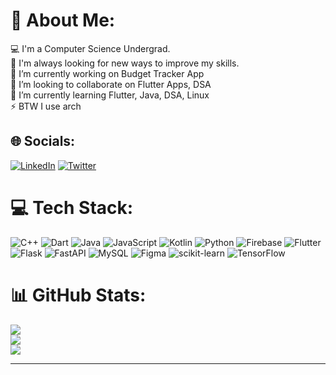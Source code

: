 # 💫 About Me:
💻 I'm a Computer Science Undergrad. <br>🌿 I'm always looking for new ways to improve my skills. <br>🔭 I’m currently working on Budget Tracker App<br>👯 I’m looking to collaborate on Flutter Apps, DSA<br>🌱 I’m currently learning Flutter, Java, DSA, Linux<br>⚡ BTW I use arch


## 🌐 Socials:
[![LinkedIn](https://img.shields.io/badge/LinkedIn-%230077B5.svg?logo=linkedin&logoColor=white)](https://linkedin.com/in/https://www.linkedin.com/in/keyur-gandhi-7277341ab/) [![Twitter](https://img.shields.io/badge/Twitter-%231DA1F2.svg?logo=Twitter&logoColor=white)](https://twitter.com/Keyur50832359) 

# 💻 Tech Stack:
![C++](https://img.shields.io/badge/c++-%2300599C.svg?style=for-the-badge&logo=c%2B%2B&logoColor=white) ![Dart](https://img.shields.io/badge/dart-%230175C2.svg?style=for-the-badge&logo=dart&logoColor=white) ![Java](https://img.shields.io/badge/java-%23ED8B00.svg?style=for-the-badge&logo=java&logoColor=white) ![JavaScript](https://img.shields.io/badge/javascript-%23323330.svg?style=for-the-badge&logo=javascript&logoColor=%23F7DF1E) ![Kotlin](https://img.shields.io/badge/kotlin-%230095D5.svg?style=for-the-badge&logo=kotlin&logoColor=white) ![Python](https://img.shields.io/badge/python-3670A0?style=for-the-badge&logo=python&logoColor=ffdd54) ![Firebase](https://img.shields.io/badge/firebase-%23039BE5.svg?style=for-the-badge&logo=firebase) ![Flutter](https://img.shields.io/badge/Flutter-%2302569B.svg?style=for-the-badge&logo=Flutter&logoColor=white) ![Flask](https://img.shields.io/badge/flask-%23000.svg?style=for-the-badge&logo=flask&logoColor=white) ![FastAPI](https://img.shields.io/badge/FastAPI-005571?style=for-the-badge&logo=fastapi) ![MySQL](https://img.shields.io/badge/mysql-%2300f.svg?style=for-the-badge&logo=mysql&logoColor=white) 	![Figma](https://img.shields.io/badge/figma-%23F24E1E.svg?style=for-the-badge&logo=figma&logoColor=white) ![scikit-learn](https://img.shields.io/badge/scikit--learn-%23F7931E.svg?style=for-the-badge&logo=scikit-learn&logoColor=white) ![TensorFlow](https://img.shields.io/badge/TensorFlow-%23FF6F00.svg?style=for-the-badge&logo=TensorFlow&logoColor=white)
# 📊 GitHub Stats:
![](https://github-readme-stats.vercel.app/api?username=keyurgit45&theme=tokyonight&hide_border=false&include_all_commits=false&count_private=false)<br/>
![](https://github-readme-streak-stats.herokuapp.com/?user=keyurgit45&theme=tokyonight&hide_border=false)<br/>
![](https://github-readme-stats.vercel.app/api/top-langs/?username=keyurgit45&theme=tokyonight&hide_border=false&include_all_commits=false&count_private=false&layout=compact)

---
